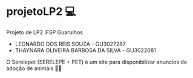 # projetoLP2 💻
Projeto de LP2 IFSP Guarulhos

- LEONARDO DOS REIS SOUZA - GU3027287
- THAYNARA OLIVEIRA BARBOSA DA SILVA - GU3022081

O Serelepet (SERELEPE + PET) é um site para disponibilizar anuncios de adoção de animais 🐶🐱

